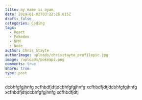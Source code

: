 ```yaml
---
title: my name is ayan
date: 2019-01-02T03:22:26.015Z
draft: false
categories: Coding
tags:
  - React
  - Pokedex
  - NPM
  - Node
author: Chris Stayte
authorImage: uploads/chrisstayte_profilepic.jpg
image: /uploads/pokeapi.png
comments: true
share: true
type: post
---
```

dcbhfgfgjhnfg
xcfhbdfjdtjdcbhfgfgjhnfg
xcfhbdfjdtjdcbhfgfgjhnfg
xcfhbdfjdtjdcbhfgfgjhnfg
xcfhbdfjdtj
